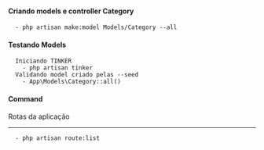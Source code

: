 



#### Criando models e controller Category
````
  - php artisan make:model Models/Category --all
```` 

#### Testando Models
````
  Iniciando TINKER
    - php artisan tinker
  Validando model criado pelas --seed
    - App\Models\Category::all()
````

#### Command
Rotas da aplicação 
______
````
  - php artisan route:list
````